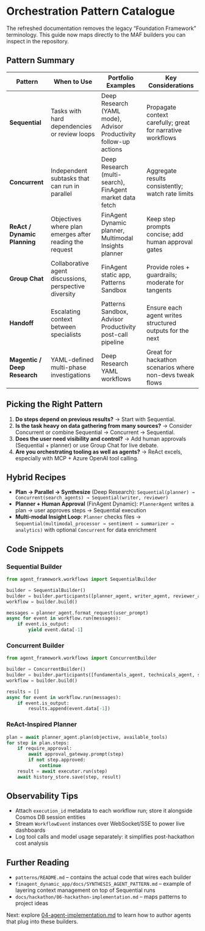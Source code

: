 # Orchestration Pattern Catalogue

The refreshed documentation removes the legacy “Foundation Framework” terminology. This guide now maps directly to the MAF builders you can inspect in the repository.

## Pattern Summary

| Pattern | When to Use | Portfolio Examples | Key Considerations |
| --- | --- | --- | --- |
| **Sequential** | Tasks with hard dependencies or review loops | Deep Research (YAML mode), Advisor Productivity follow-up actions | Propagate context carefully; great for narrative workflows |
| **Concurrent** | Independent subtasks that can run in parallel | Deep Research (multi-search), FinAgent market data fetch | Aggregate results consistently; watch rate limits |
| **ReAct / Dynamic Planning** | Objectives where plan emerges after reading the request | FinAgent Dynamic planner, Multimodal Insights planner | Keep step prompts concise; add human approval gates |
| **Group Chat** | Collaborative agent discussions, perspective diversity | FinAgent static app, Patterns Sandbox | Provide roles + guardrails; moderate for tangents |
| **Handoff** | Escalating context between specialists | Patterns Sandbox, Advisor Productivity post-call pipeline | Ensure each agent writes structured outputs for the next |
| **Magentic / Deep Research** | YAML-defined multi-phase investigations | Deep Research YAML workflows | Great for hackathon scenarios where non-devs tweak flows |

## Picking the Right Pattern

1. **Do steps depend on previous results?** → Start with Sequential.
2. **Is the task heavy on data gathering from many sources?** → Consider Concurrent or combine Sequential → Concurrent → Sequential.
3. **Does the user need visibility and control?** → Add human approvals (Sequential + planner) or use Group Chat for live debate.
4. **Are you orchestrating tooling as well as agents?** → ReAct excels, especially with MCP + Azure OpenAI tool calling.

## Hybrid Recipes

- **Plan → Parallel → Synthesize** (Deep Research): `Sequential(planner) → Concurrent(search_agents) → Sequential(writer, reviewer)`
- **Planner + Human Approval** (FinAgent Dynamic): `PlannerAgent` writes a plan → user approves steps → Sequential execution
- **Multi-modal Insight Loop**: `Planner` checks files → `Sequential(multimodal_processor → sentiment → summarizer → analytics)` with optional `Concurrent` for data enrichment

## Code Snippets

### Sequential Builder

```python
from agent_framework.workflows import SequentialBuilder

builder = SequentialBuilder()
builder = builder.participants([planner_agent, writer_agent, reviewer_agent])
workflow = builder.build()

messages = planner_agent.format_request(user_prompt)
async for event in workflow.run(messages):
    if event.is_output:
        yield event.data[-1]
```

### Concurrent Builder

```python
from agent_framework.workflows import ConcurrentBuilder

builder = ConcurrentBuilder()
builder = builder.participants([fundamentals_agent, technicals_agent, sec_agent])
workflow = builder.build()

results = []
async for event in workflow.run(messages):
    if event.is_output:
        results.append(event.data[-1])
```

### ReAct-Inspired Planner

```python
plan = await planner_agent.plan(objective, available_tools)
for step in plan.steps:
    if require_approval:
        await approval_gateway.prompt(step)
        if not step.approved:
            continue
    result = await executor.run(step)
    await history_store.save(step, result)
```

## Observability Tips

- Attach `execution_id` metadata to each workflow run; store it alongside Cosmos DB session entities
- Stream `WorkflowEvent` instances over WebSocket/SSE to power live dashboards
- Log tool calls and model usage separately: it simplifies post-hackathon cost analysis

## Further Reading

- `patterns/README.md` – contains the actual code that wires each builder
- `finagent_dynamic_app/docs/SYNTHESIS_AGENT_PATTERN.md` – example of layering context management on top of Sequential runs
- `docs/hackathon/06-hackathon-implementation.md` – maps patterns to project ideas

Next: explore [04-agent-implementation.md](./04-agent-implementation.md) to learn how to author agents that plug into these builders.
